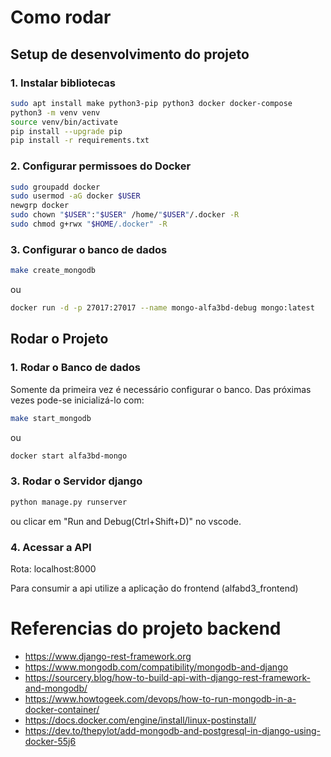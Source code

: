 # Como rodar

## Setup de desenvolvimento do projeto
### 1. Instalar bibliotecas
```sh
sudo apt install make python3-pip python3 docker docker-compose
python3 -m venv venv
source venv/bin/activate
pip install --upgrade pip  
pip install -r requirements.txt
```

### 2. Configurar permissoes do Docker
```sh
sudo groupadd docker
sudo usermod -aG docker $USER
newgrp docker
sudo chown "$USER":"$USER" /home/"$USER"/.docker -R
sudo chmod g+rwx "$HOME/.docker" -R
```

### 3. Configurar o banco de dados
```sh
make create_mongodb
```
ou
```sh
docker run -d -p 27017:27017 --name mongo-alfa3bd-debug mongo:latest
```

## Rodar o Projeto
### 1. Rodar o Banco de dados
Somente da primeira vez é necessário configurar o banco. 
Das próximas vezes pode-se inicializá-lo com:
```sh
make start_mongodb
```
ou
```sh
docker start alfa3bd-mongo
```

### 3. Rodar o Servidor django
```sh
python manage.py runserver
```
ou clicar em "Run and Debug(Ctrl+Shift+D)" no vscode.

### 4. Acessar a API
Rota: localhost:8000

Para consumir a api utilize a aplicação do frontend (alfabd3_frontend)

# Referencias do projeto backend
- https://www.django-rest-framework.org
- https://www.mongodb.com/compatibility/mongodb-and-django
- https://sourcery.blog/how-to-build-api-with-django-rest-framework-and-mongodb/
- https://www.howtogeek.com/devops/how-to-run-mongodb-in-a-docker-container/
- https://docs.docker.com/engine/install/linux-postinstall/
- https://dev.to/thepylot/add-mongodb-and-postgresql-in-django-using-docker-55j6